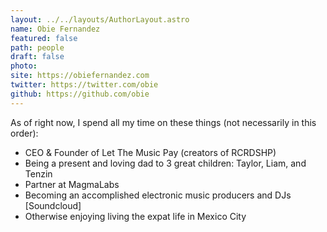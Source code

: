 ```yaml
---
layout: ../../layouts/AuthorLayout.astro
name: Obie Fernandez
featured: false
path: people
draft: false
photo: 
site: https://obiefernandez.com
twitter: https://twitter.com/obie
github: https://github.com/obie
---
```


As of right now, I spend all my time on these things (not necessarily in this order):
- CEO & Founder of Let The Music Pay (creators of RCRDSHP)
- Being a present and loving dad to 3 great children: Taylor, Liam, and Tenzin
- Partner at MagmaLabs
- Becoming an accomplished electronic music producers and DJs [Soundcloud]
- Otherwise enjoying living the expat life in Mexico City